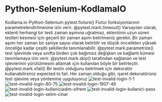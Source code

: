 # Python-Selenium-KodlamaIO
Kodlama.io-Python-Selenium
pytest.fixture() Fixtur fonksiyonlarının parametrelendirilmesine izin verir. @pytest.mark.timeout() Varsayılan olarak, eklenti herhangi bir testi zaman aşımına uğratmaz, eklentinin uzun süren testleri kesmesi için geçerli bir zaman aşımı belirtmeniz gerekir. Bir zaman aşımı her zaman bir saniye sayısı olarak belirtilir ve düşük öncelikten yüksek önceliğe kadar çeşitli şekillerde tanımlanabilir. @pytest.mark.parametrize() test işlevinde veya sınıfta birden çok bağımsız değişken ve bağlantı kümesi tanımlamaya izin verir. @pytest.mark.skip() tarafından sağlanan ve test işlevlerinin yürütülmesini atlamak için kullanılan böyle bir belirteçtir. @pytest.mark.xfail() Bir testin olduğunu belirtmek için dekoratör kullanabilirsiniz expected to fail. Her zaman olduğu gibi, işaret dekoratörünü test işlevine veya yöntemine uyguluyoruz
![test-invalid-login-1-1](https://user-images.githubusercontent.com/90525336/228954381-c2ca9ac2-92dd-4abf-9c01-f2305c806597.png)
![test-invalid-login-80-75](https://user-images.githubusercontent.com/90525336/228954390-cea69749-fbca-4f79-a47f-91c7ce4115df.png)
![test-invalid-login-1907-46](https://user-images.githubusercontent.com/90525336/228954394-202f9c8f-1655-42ed-9665-30bccfb1831b.png)
![test-invalid-login-kullaniciadim-sifrem](https://user-images.githubusercontent.com/90525336/228954396-f31f8da8-cf6b-4420-b603-7b6b0d3cd8cd.png)
![test-invalid-login-kullanici-pass](https://user-images.githubusercontent.com/90525336/228954399-6954df09-dce0-420c-a569-b895cbe21677.png)
![test-invalid-login-selim-cinar](https://user-images.githubusercontent.com/90525336/228954401-6ae94994-1ba3-4bcf-95da-cf37acf3fc6a.png)
